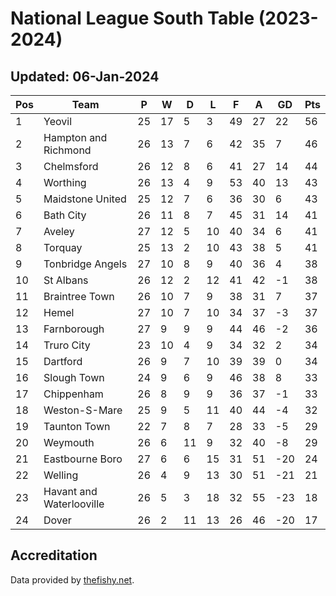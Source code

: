 # National League South Table (2023-2024)
## Updated: 06-Jan-2024

| Pos | Team | P | W | D | L | F | A | GD | Pts |
| --- | --- | --- | --- | --- | --- | --- | --- | --- | --- |
| 1 | Yeovil | 25 | 17 | 5 | 3 | 49 | 27 | 22 | 56 |
| 2 | Hampton and Richmond | 26 | 13 | 7 | 6 | 42 | 35 | 7 | 46 |
| 3 | Chelmsford | 26 | 12 | 8 | 6 | 41 | 27 | 14 | 44 |
| 4 | Worthing | 26 | 13 | 4 | 9 | 53 | 40 | 13 | 43 |
| 5 | Maidstone United | 25 | 12 | 7 | 6 | 36 | 30 | 6 | 43 |
| 6 | Bath City | 26 | 11 | 8 | 7 | 45 | 31 | 14 | 41 |
| 7 | Aveley | 27 | 12 | 5 | 10 | 40 | 34 | 6 | 41 |
| 8 | Torquay | 25 | 13 | 2 | 10 | 43 | 38 | 5 | 41 |
| 9 | Tonbridge Angels | 27 | 10 | 8 | 9 | 40 | 36 | 4 | 38 |
| 10 | St Albans | 26 | 12 | 2 | 12 | 41 | 42 | -1 | 38 |
| 11 | Braintree Town | 26 | 10 | 7 | 9 | 38 | 31 | 7 | 37 |
| 12 | Hemel | 27 | 10 | 7 | 10 | 34 | 37 | -3 | 37 |
| 13 | Farnborough | 27 | 9 | 9 | 9 | 44 | 46 | -2 | 36 |
| 14 | Truro City | 23 | 10 | 4 | 9 | 34 | 32 | 2 | 34 |
| 15 | Dartford | 26 | 9 | 7 | 10 | 39 | 39 | 0 | 34 |
| 16 | Slough Town | 24 | 9 | 6 | 9 | 46 | 38 | 8 | 33 |
| 17 | Chippenham | 26 | 8 | 9 | 9 | 36 | 37 | -1 | 33 |
| 18 | Weston-S-Mare | 25 | 9 | 5 | 11 | 40 | 44 | -4 | 32 |
| 19 | Taunton Town | 22 | 7 | 8 | 7 | 28 | 33 | -5 | 29 |
| 20 | Weymouth | 26 | 6 | 11 | 9 | 32 | 40 | -8 | 29 |
| 21 | Eastbourne Boro | 27 | 6 | 6 | 15 | 31 | 51 | -20 | 24 |
| 22 | Welling | 26 | 4 | 9 | 13 | 30 | 51 | -21 | 21 |
| 23 | Havant and Waterlooville | 26 | 5 | 3 | 18 | 32 | 55 | -23 | 18 |
| 24 | Dover | 26 | 2 | 11 | 13 | 26 | 46 | -20 | 17 |

## Accreditation 

Data provided by [thefishy.net](https://www.thefishy.net/).